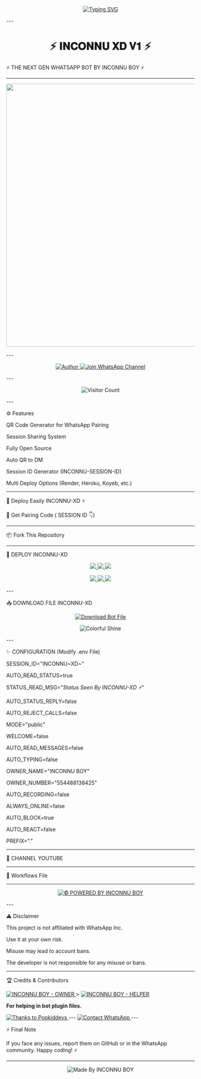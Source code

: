 <p align="center">
  <a href="https://git.io/typing-svg">
    <img src="https://readme-typing-svg.demolab.com?font=Black+Ops+One&size=100&pause=1000&color=FF0000&center=true&vCenter=true&width=1000&height=200&lines=INCONNU-XD;BY+INCONNU+BOY" alt="Typing SVG" />
  </a>
</p>
---

<h1 align="center">⚡ 𝐈𝐍𝐂𝐎𝐍𝐍𝐔 𝐗𝐃 𝐕𝟏 ⚡</h1>⚡ THE NEXT GEN WHATSAPP BOT BY INCONNU BOY ⚡


---

<p align="center">
  <img src="https://files.catbox.moe/230q0c.jpg" width="700"/>
</p>
---

<p align="center">
  <a href="https://github.com/inconnuboyxtech">
    <img title="Author" src="https://img.shields.io/badge/Author-INCONNU%20BOY-ff004d?style=for-the-badge&logo=github&logoColor=white" />
  </a>
  <a href="https://whatsapp.com/channel/0029Vb6T8td5K3zQZbsKEU1R">
    <img title="Join WhatsApp Channel" src="https://img.shields.io/badge/Join-WhatsApp%20Channel-25D366?style=for-the-badge&logo=whatsapp&logoColor=white" />
  </a>
</p>
---

<p align="center">
  <img src="https://profile-counter.glitch.me/INCONNU-XD/count.svg" alt="Visitor Count" />
</p>
---

⚙️ Features

QR Code Generator for WhatsApp Pairing

Session Sharing System

Fully Open Source

Auto QR to DM

Session ID Generator (INCONNU-SESSION-ID)

Multi Deploy Options (Render, Heroku, Koyeb, etc.)



---

🚀 Deploy Easily INCONNU-XD ⚡

🔗 Get Pairing Code ( SESSION ID 👇)




---

📦 Fork This Repository




---

🚀 DEPLOY INCONNU-XD

<p align="center">
  <a href="https://replit.com/github/inconnuboyxtech/INCONNU-XD">
    <img src="https://img.shields.io/badge/Deploy%20To%20Replit-FFA500?style=for-the-badge&logo=replit&logoColor=white" />
  </a>
  <a href="https://railway.app/new/template?template=https://github.com/inconnuboyxtech/INCONNU-XD">
    <img src="https://img.shields.io/badge/Deploy%20To%20Railway-8B5CF6?style=for-the-badge&logo=railway&logoColor=white" />
  </a>
  <a href="https://render.com/">
    <img src="https://img.shields.io/badge/Deploy%20To%20Render-06B6D4?style=for-the-badge&logo=render&logoColor=white" />
  </a>
</p><p align="center">
  <a href="https://dashboard.heroku.com/new?template=https://github.com/inconnuboyxtech/INCONNU-XD/tree/main">
    <img src="https://img.shields.io/badge/Deploy-Heroku-FF004D?style=for-the-badge&logo=heroku&logoColor=white" />
  </a>
  <a href="https://host.talkdrove.com/share-bot/82">
    <img src="https://img.shields.io/badge/Deploy-TaikDrove-6971FF?style=for-the-badge&logo=google-cloud&logoColor=white" />
  </a>
  <a href="https://app.koyeb.com/services/deploy?type=git&repository=inconnuboyxtech/INCONNU-XD&ports=3000">
    <img src="https://img.shields.io/badge/Deploy-Koyeb-FF009D?style=for-the-badge&logo=koyeb&logoColor=white" />
  </a>
</p>
---

📥 DOWNLOAD FILE INCONNU-XD

<p align="center">
  <a href="https://github.com/inconnuboyxtech/INCONNU-XD/archive/refs/heads/main.zip">
    <img src="https://img.shields.io/badge/Download%20Bot-file-FF009D?style=for-the-badge&logo=github&logoColor=white" alt="Download Bot File" />
  </a>
</p><p align="center">
  <img src="https://i.imgur.com/LyHic3i.gif" alt="Colorful Shine" />
</p>
---

✨ CONFIGURATION (Modify .env File)

SESSION_ID="INCONNU~XD~"

AUTO_READ_STATUS=true

STATUS_READ_MSG="*Status Seen By INCONNU-XD ⚡*"

AUTO_STATUS_REPLY=false

AUTO_REJECT_CALLS=false

MODE="public"

WELCOME=false

AUTO_READ_MESSAGES=false

AUTO_TYPING=false

OWNER_NAME="INCONNU BOY"

OWNER_NUMBER="554488138425"

AUTO_RECORDING=false

ALWAYS_ONLINE=false

AUTO_BLOCK=true

AUTO_REACT=false

PREFIX="."


---

📼 CHANNEL YOUTUBE




---

🧬 Workflows File




---

<p align="center">
  <a href="https://github.com/inconnuboyxtech">
    <img alt="© POWERED BY INCONNU BOY" src="https://img.shields.io/badge/©%20POWERED%20BY-INCONNU%20BOY-ff0000?style=for-the-badge&logo=github" />
  </a>
</p>
---

⚠️ Disclaimer

This project is not affiliated with WhatsApp Inc.

Use it at your own risk.

Misuse may lead to account bans.

The developer is not responsible for any misuse or bans.



---

🏆 Credits & Contributors

> <a href="https://github.com/inconnuboyxtech">

  <img alt="INCONNU BOY - OWNER" src="https://img.shields.io/badge/OWNER-⚡INCONNU%20BOY⚡-FF0000?style=for-the-badge&logo=github" />
</a>> <a href="https://github.com/inconnuboyxtech">

  <img alt="INCONNU BOY - HELPER" src="https://img.shields.io/badge/HELPER-⚡INCONNU%20BOY⚡-00FFC6?style=for-the-badge&logo=github" />
</a>  
<p><b>For helping in bot plugin files.</b></p><a href="https://github.com/popkiddevs">
  <img alt="Thanks to Popkiddevs" src="https://img.shields.io/badge/Thanks_To-Popkiddevs-blueviolet?style=for-the-badge&logo=github" />
</a>
---

<a href="https://wa.me/554488138425?text=⚡%20HELLO%20INCONNU%20BOY%20TECH%20⚡">
  <img alt="Contact WhatsApp" src="https://img.shields.io/badge/DEV-⚡INCONNU%20BOY%20TECH⚡-25D366?style=for-the-badge&logo=whatsapp&logoColor=white" />
</a>
---

⚡ Final Note

If you face any issues, report them on GitHub or in the WhatsApp community.
Happy coding! ⚡


---

<p align="center"><img alt="Made By INCONNU BOY" src="https://img.shields.io/badge/Made%20by-INCONNU%20BOY-black?style=for-the-badge&logo=github" /></p>
